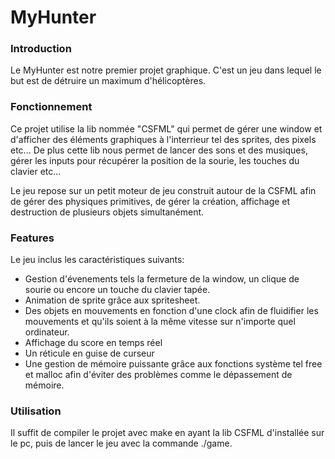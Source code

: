 # MyHunter

### Introduction

Le MyHunter est notre premier projet graphique. C'est un jeu dans lequel le but est de détruire un maximum d'hélicoptères.



### **Fonctionnement**

Ce projet utilise la lib nommée "CSFML" qui permet de gérer une window et d'afficher des éléments graphiques à l'interrieur tel des sprites, des pixels etc... De plus cette lib nous permet de lancer des sons et des musiques, gérer les inputs pour récupérer la position de la sourie, les touches du clavier etc...

Le jeu repose sur un petit moteur de jeu construit autour de la CSFML afin de gérer des physiques primitives, de gérer la création, affichage et destruction de plusieurs objets simultanément.



### Features

Le jeu inclus les caractéristiques suivants:

* Gestion d'évenements tels la fermeture de la window, un clique de sourie ou encore un touche du clavier tapée.
* Animation de sprite grâce aux spritesheet.
* Des objets en mouvements en fonction d'une clock afin de fluidifier les mouvements et qu'ils soient à la même vitesse sur n'importe quel ordinateur.
* Affichage du score en temps réel
* Un réticule en guise de curseur
* Une gestion de mémoire puissante grâce aux fonctions système tel free et malloc afin d'éviter des problèmes comme le dépassement de mémoire.



### Utilisation

Il suffit de compiler le projet avec make en ayant la lib CSFML d'installée sur le pc, puis de lancer le jeu avec la commande ./game.
